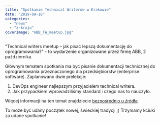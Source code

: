 ```yaml
---
title: "Spotkanie Technical Writerów w Krakowie"
date: "2019-09-18"
categories: 
  - "news"
  - "z-kraju"
coverImage: "ABB_TW_meetup.jpg"
---
```


"Technical writers meetup – jak pisać lepszą dokumentację do oprogramowania?" - to wydarzenie organizowane przez firmę ABB, 2 października.

Głównym tematem spotkania ma być pisanie dokumentacji technicznej do oprogramowania przeznaczonego dla przedsiębiorstw (enterprise software). Zaplanowano dwie prelekcje:

1. DevOps engineer najlepszym przyjacielem technical writera.
2. Jak przypadkiem wprowadziliśmy standard i czego nas to nauczyło.

Więcej informacji na ten temat znajdziecie [bezpośrednio u źródła](https://www.meetup.com/pl-PL/AbbinPoland/events/264775853/).

To może być udany początek nowej, świeckiej tradycji ;) Trzymamy kciuki za udane spotkanie!
